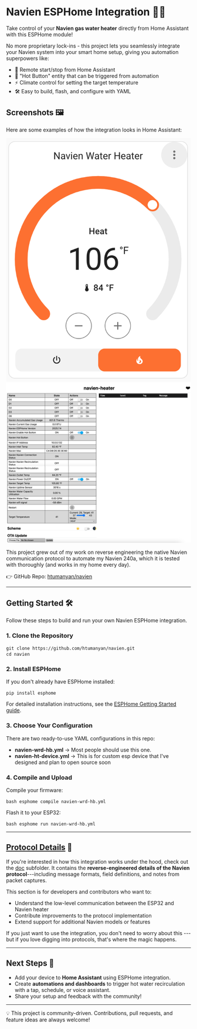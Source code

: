 # Navien ESPHome Integration 🚀🔥

Take control of your **Navien gas water heater** directly from Home
Assistant with this ESPHome module!

No more proprietary lock-ins - this project lets you seamlessly
integrate your Navien system into your smart home setup, giving you
automation superpowers like:

-   📱 Remote start/stop from Home Assistant
-   🔔 "Hot Button" entity that can be triggered from automation
-   ⚡ Climate control for setting the target temperature
-   🛠️ Easy to build, flash, and configure with YAML

## Screenshots 🖼️

Here are some examples of how the integration looks in Home Assistant:

![image](doc/ha_screenshot.png)
![image](doc/esphome.png)

This project grew out of my work on reverse engineering the native Navien communication protocol to automate my Navien 240a, which it is tested with thoroughly (and works in my home every day).

👉 GitHub Repo: [htumanyan/navien](https://github.com/htumanyan/navien)

------------------------------------------------------------------------

## Getting Started 🛠️

Follow these steps to build and run your own Navien ESPHome integration.

### 1. Clone the Repository

```
git clone https://github.com/htumanyan/navien.git 
cd navien
```

### 2. Install ESPHome

If you don't already have ESPHome installed:

```
pip install esphome
```

For detailed installation instructions, see the [ESPHome Getting Started
guide](https://esphome.io/guides/getting_started_command_line.html).

### 3. Choose Your Configuration

There are two ready-to-use YAML configurations in this repo:

-   **navien-wrd-hb.yml** → Most people should use this one.
-   **navien-ht-device.yml** → This is for custom esp device that I've designed and plan to open source soon

### 4. Compile and Upload

Compile your firmware:

```
bash esphome compile navien-wrd-hb.yml 
```

Flash it to your ESP32:

```
bash esphome run navien-wrd-hb.yml
```

------------------------------------------------------------------------

## [Protocol Details](./doc/README.md) 🔬

If you're interested in how this integration works under the hood, check
out the [doc](./doc/README.md) subfolder.
It contains the **reverse-engineered details of the Navien
protocol**---including message formats, field definitions, and notes
from packet captures.

This section is for developers and contributors who want to:
- Understand the low-level communication between the ESP32 and Navien
heater
- Contribute improvements to the protocol implementation
- Extend support for additional Navien models or features

If you just want to use the integration, you don't need to worry about
this --- but if you love digging into protocols, that's where the magic
happens.

------------------------------------------------------------------------

## Next Steps 🌟

-   Add your device to **Home Assistant** using ESPHome integration.
-   Create **automations and dashboards** to trigger hot water
    recirculation with a tap, schedule, or voice assistant.
-   Share your setup and feedback with the community!

------------------------------------------------------------------------

💡 This project is community-driven. Contributions, pull requests, and
feature ideas are always welcome!
